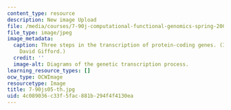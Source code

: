 ```yaml
---
content_type: resource
description: New image Upload
file: /media/courses/7-90j-computational-functional-genomics-spring-2005/4c089036c33f5fac881b294f4f4130ea_7-90js05-th.jpg
file_type: image/jpeg
image_metadata:
  caption: Three steps in the transcription of protein-coding genes. (Image by Prof.
    David Gifford.)
  credit: ''
  image-alt: Diagrams of the genetic transcription process.
learning_resource_types: []
ocw_type: OCWImage
resourcetype: Image
title: 7-90js05-th.jpg
uid: 4c089036-c33f-5fac-881b-294f4f4130ea
---
```

